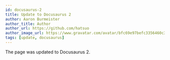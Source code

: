 ```yaml
---
id: docusaurus-2
title: Update to Docusaurus 2
author: Aaron Burmeister
author_title: Author
author_url: https://github.com/hatsuo
author_image_url: https://www.gravatar.com/avatar/bfc69e97befc3356460c3e2f5b574e04
tags: [update, docusaurus]
---
```


The page was updated to Docusaurus 2.
